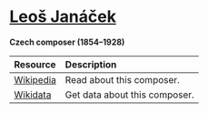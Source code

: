 # [Leoš Janáček][composer]

__Czech composer (1854–1928)__

[composer]: https://musescore.com/openscore-string-quartets/sets?order=title&text=Janáček,+Leoš

Resource | Description
:---|:---
[Wikipedia] | Read about this composer.
[Wikidata] | Get data about this composer.

[Wikipedia]: https://en.wikipedia.org/wiki/Leoš_Janáček
[Wikidata]: https://www.wikidata.org/wiki/Q184933
